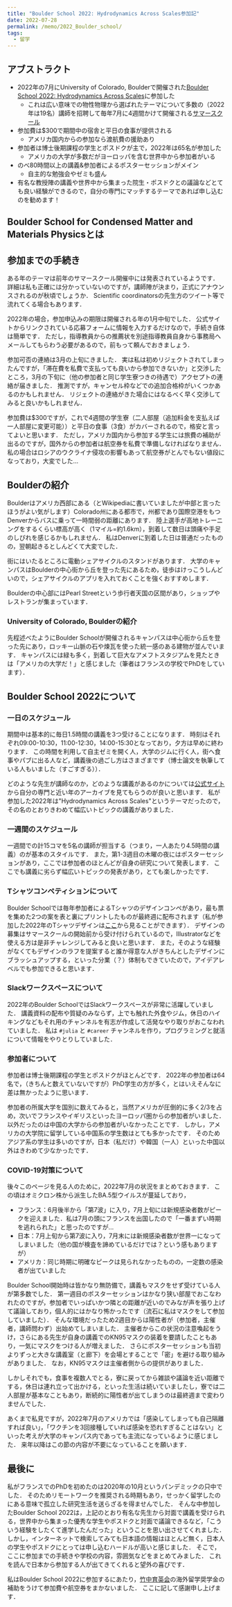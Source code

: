```yaml
---
title: "Boulder School 2022: Hydrodynamics Across Scales参加記"
date: 2022-07-28
permalink: /memo/2022_Boulder_school/
tags:
  - 留学
---
```


## アブストラクト

- 2022年の7月にUniversity of Colorado, Boulderで開催された[Boulder School 2022: Hydrodynamics Across Scales](https://boulderschool.yale.edu/2022/boulder-school-2022)に参加した
  - これは広い意味での物性物理から選ばれたテーマについて多数の（2022年は19名）講師を招聘して毎年7月に4週間かけて開催される[サマースクール](https://boulderschool.yale.edu/)
- 参加費は$300で期間中の宿舎と平日の食事が提供される
  - アメリカ国内からの参加なら渡航費の援助あり
- 参加者は博士後期課程の学生とポスドクが主で，2022年は65名が参加した
  - アメリカの大学が多数だがヨーロッパを含む世界中から参加者がいる
- のべ80時間以上の講義&参加者によるポスターセッションがメイン
  - 自主的な勉強会やゼミも盛ん
- 有名な教授陣の講義や世界中から集まった院生・ポスドクとの議論などとても良い経験ができるので，自分の専門にマッチするテーマであれば申し込むのを勧めます！

## Boulder School for Condensed Matter and Materials Physicsとは

## 参加までの手続き

ある年のテーマは前年のサマースクール開催中には発表されているようです．
詳細は私も正確には分かっていないのですが，講師陣が決まり，正式にアナウンスされるのが秋頃でしょうか．
Scientific coordinatorsの先生方のツイート等で流れてくる場合もあります．

2022年の場合，参加申込みの期限は開催される年の1月中旬でした．
公式サイトからリンクされている応募フォームに情報を入力するだけなので，手続き自体は簡単です．
ただし，指導教員からの推薦状を別途指導教員自身から事務局へメールしてもらわう必要があるので，前もって頼んでおきましょう．

参加可否の連絡は3月の上旬にきました．
実は私は初めリジェクトされてしまったんですが，「滞在費を私費で支払っても良いから参加できないか」と交渉したところ，3月の下旬に（他の参加者と同じ学生寮つきの待遇で）アクセプトの連絡が届きました．
推測ですが，キャンセル枠などでの追加合格枠がいくつかあるのかもしれません．
リジェクトの連絡がきた場合にはなるべく早く交渉してみると良いかもしれません．

参加費は$300ですが，これで4週間の学生寮（二人部屋（追加料金を支払えば一人部屋に変更可能））と平日の食事（3食）がカバーされるので，格安と言ってよいと思います．
ただし，アメリカ国内から参加する学生には旅費の補助が出るのですが，国外からの参加者は航空券を私費で準備しなければなりません．
私の場合はロシアのウクライナ侵攻の影響もあって航空券がとんでもない値段になっており，大変でした...

## Boulderの紹介

Boulderはアメリカ西部にある（とWikipediaに書いていましたが中部と言ったほうがよい気がします）Colorado州にある都市で，州都であり国際空港をもつDenverからバスに乗って一時間弱の距離にあります．
陸上選手が高地トレーニングをするくらい標高が高く（1マイル=約1.6km），到着して数日は頭痛や手足のしびれを感じるかもしれません．
私はDenverに到着した日は普通だったものの，翌朝起きるとしんどくて大変でした．

街にはいたるところに電動シェアサイクルのスタンドがあります．
大学のキャンパスはBoulderの中心街から丘を登った先にあるため，徒歩はけっこうしんどいので，シェアサイクルのアプリを入れておくことを強くおすすめします．

Boulderの中心部にはPearl Streetという歩行者天国の区間があり，ショップやレストランが集まっています．

### University of Colorado, Boulderの紹介

先程述べたようにBoulder Schoolが開催されるキャンパスは中心街から丘を登った先にあり，ロッキー山脈の石や煉瓦を使った統一感のある建物が並んでいます．
キャンパスには緑も多く，到着して巨大なアメフトスタジアムを見たときは「アメリカの大学だ！」と感じました（筆者はフランスの学校でPhDをしています）．

## Boulder School 2022について

### 一日のスケジュール

期間中は基本的に毎日1.5時間の講義を3つ受けることになります．
時刻はそれぞれ09:00-10:30，11:00-12:30，14:00-15:30となっており，夕方は早めに終わります．
この時間を利用して自主ゼミを開く人，大学のジムに行く人，街へ食事やパブに出る人など，講義後の過ごし方はさまざまです（博士論文を執筆している人もいました（すごすぎる））．

どのような先生が講師なのか，どのような講義があるのかについては[公式サイト](https://boulderschool.yale.edu/)から自分の専門と近い年のアーカイブを見てもらうのが良いと思います．
私が参加した2022年は"Hydrodynamics Across Scales"というテーマだったので，その名のとおりきわめて幅広いトピックの講義がありました．

### 一週間のスケジュール

一週間での計15コマを5名の講師が担当する（つまり，一人あたり4.5時間の講義）のが基本のスタイルです．
また，第1-3週目の木曜の夜にはポスターセッションがあり，ここでは参加者のほとんどが自身の研究について発表します．
ここでも講義に劣らず幅広いトピックの発表があり，とても楽しかったです．

### Tシャツコンペティションについて

Boulder Schoolでは毎年参加者によるTシャツのデザインコンペがあり，最も票を集めた2つの案を表と裏にプリントしたものが最終週に配布されます（私が参加した2022年のTシャツデザインは[ここ](https://boulderschool.yale.edu/2022/boulder-school-2022-tee-shirts)から見ることができます）．
デザインの募集はサマースクールの開始前から受け付けられているので，Illustratorなどを使える方は是非チャレンジしてみると良いと思います．
また，そのような経験がなくてもデザインのラフを提案すると誰か得意な人がきちんとしたデザインにブラッシュアップする，といった分業（？）体制もできていたので，アイデアレベルでも参加できると思います．

### Slackワークスペースについて

2022年のBoulder SchoolではSlackワークスペースが非常に活躍していました．
講義資料の配布や質疑のみならず，上でも触れた外食やジム，休日のハイキングなどもそれ用のチャンネルを有志が作成して活発なやり取りがおこなわれていました．
私は `#julia` と `#career` チャンネルを作り，プログラミングと就活について情報をやりとりしていました．

### 参加者について

参加者は博士後期課程の学生とポスドクがほとんどです．
2022年の参加者は64名で，（きちんと数えていないですが）PhD学生の方が多く，とはいえそんなに差は無かったように思います．

参加者の所属大学を国別に数えてみると，当然アメリカが圧倒的に多く2/3を占め，次いでフランスやイギリスといったヨーロッパ圏からの参加者がいました．
以外だったのは中国の大学からの参加者がいなかったことです．
しかし，アメリカの大学院に留学している中国系の学生数はとても多かったです．
そのためアジア系の学生は多いのですが，日本（私だけ）や韓国（一人）といった中国以外はきわめて少なかったです．

### COVID-19対策について

後々このページを見る人のために，2022年7月の状況をまとめておきます．
この頃はオミクロン株から派生したBA.5型ウイルスが蔓延しており，

- フランス：6月後半から「第7波」に入り，7月上旬には新規感染者数がピークを迎えました．私は7月の頭にフランスを出国したので「一番まずい時期を逃れられた」と思ったのですが...
- 日本：7月上旬から第7波に入り，7月末には新規感染者数が世界一になってしまいました（他の国が検査を諦めているだけでは？という感もありますが）
- アメリカ：同じ時期に明確なピークは見られなかったものの，一定数の感染者が出ていました

Boulder School開始時は皆かなり無防備で，講義もマスクをせず受けている人が第多数でした．
第一週目のポスターセッションはかなり狭い部屋でおこなわれたのですが，参加者でいっぱいかつ隣との距離が近いのでみなが声を張り上げて議論しており，個人的にはかなり怖かったです（流石に私はマスクをして参加していました）．
そんな環境だったため2週目からは陽性者が（参加者，主催者，講師問わず）出始めてしまいました．
主催者からこの状況の注意喚起をうけ，さらにある先生が自身の講義でのKN95マスクの装着を要請したこともあり，一気にマスクをつける人が増えました．
さらにポスターセッションも当初よりずっと大きな講義室（と廊下）を会場とすることで「密」を避ける取り組みがありました．
なお，KN95マスクは主催者側からの提供がありました．

しかしそれでも，食事を複数人でとる，寮に戻ってから雑談や議論を近い距離でする，休日は連れ立って出かける，といった生活は続いていましたし，寮では二人部屋が基本なこともあり，断続的に陽性者が出てしまうのは最終週まで変わりませんでした．

あくまで私見ですが，2022年7月のアメリカでは「感染してしまっても自己隔離すれば良い」，「ワクチンを3回接種していれば感染を恐れすぎることはない」といった考えが大学のキャンパス内であっても主流になっているように感じました．
来年以降はこの節の内容が不要になっていることを願います．

## 最後に

私がフランスでのPhDを初めたのは2020年の10月というパンデミックの只中でした．
そのためリモートワークを推奨される時期もあり，せっかく留学したのにある意味で孤立した研究生活を送らざるを得ませんでした．
そんな中参加したBoulder School 2022は，上記のとおり有名な先生から対面で講義を受けられる，世界中から集まった優秀な学生やポスドクと対面で議論できるなど，「こういう経験をしたくて進学したんだった」ということを思い出させてくれました．
しかし，インターネットで検索してみても日本語の情報はほとんど無く，日本人の学生やポスドクにとっては申し込むハードルが高いと感じました．
そこで，ここに参加までの手続きや学校の内容，雰囲気などをまとめてみました．
これを読んで日本から参加する人が出てきてくれると望外の喜びです．

私はBoulder School 2022に参加するにあたり，[竹中育英会](https://www.takenaka-ikueikai.or.jp/)の海外留学奨学金の補助をうけて参加費や航空券をまかないました．
ここに記して感謝申し上げます．

